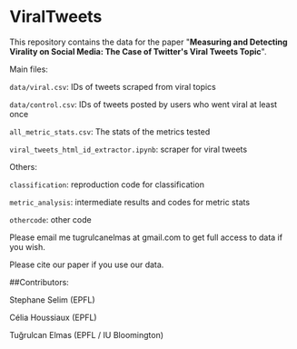 # ViralTweets

This repository contains the data for the paper "**Measuring and Detecting Virality on Social Media: The Case of Twitter's Viral Tweets Topic**". 

Main files:

``data/viral.csv``: IDs of tweets scraped from viral topics

``data/control.csv``: IDs of tweets posted by users who went viral at least once

``all_metric_stats.csv``: The stats of the metrics tested

``viral_tweets_html_id_extractor.ipynb``: scraper for viral tweets



Others:

``classification``: reproduction code for classification

``metric_analysis``: intermediate results and codes for metric stats

``othercode``: other code

Please email me tugrulcanelmas at gmail.com to get full access to data if you wish. 

Please cite our paper if you use our data.

##Contributors:

Stephane Selim (EPFL)

Célia Houssiaux (EPFL)

Tuğrulcan Elmas (EPFL / IU Bloomington)
